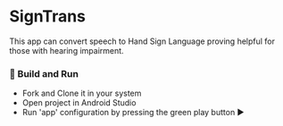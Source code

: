 # SignTrans
This app can convert speech to Hand Sign Language proving helpful for those with hearing impairment.

### 👷 Build and Run
- Fork and Clone it in your system
- Open project in Android Studio 
- ️Run 'app' configuration by pressing the green play button ▶
